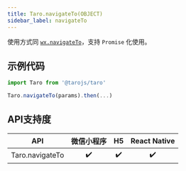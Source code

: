 ```yaml
---
title: Taro.navigateTo(OBJECT)
sidebar_label: navigateTo
---
```



使用方式同 [`wx.navigateTo`](https://developers.weixin.qq.com/miniprogram/dev/api/wx.navigateTo.html)，支持 `Promise` 化使用。

## 示例代码

```jsx
import Taro from '@tarojs/taro'

Taro.navigateTo(params).then(...)
```



## API支持度


| API | 微信小程序 | H5 | React Native |
| :-: | :-: | :-: | :-: |
| Taro.navigateTo | ✔️ | ✔️ | ✔️ |


